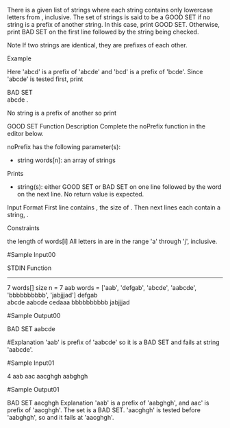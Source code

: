 There is a given list of strings where each string contains only lowercase letters from , inclusive. The set of strings is said to be a GOOD SET if no string is a prefix of another string. In this case, print GOOD SET. Otherwise, print BAD SET on the first line followed by the string being checked.

Note If two strings are identical, they are prefixes of each other.

Example

Here 'abcd' is a prefix of 'abcde' and 'bcd' is a prefix of 'bcde'. Since 'abcde' is tested first, print

BAD SET  
abcde
.

No string is a prefix of another so print

GOOD SET 
Function Description
Complete the noPrefix function in the editor below.

noPrefix has the following parameter(s):
- string words[n]: an array of strings

Prints
- string(s): either GOOD SET or BAD SET on one line followed by the word on the next line. No return value is expected.

Input Format
First line contains , the size of .
Then next  lines each contain a string, .

Constraints

 the length of words[i] 
All letters in  are in the range 'a' through 'j', inclusive.

#Sample Input00

STDIN       Function
-----       --------
7            words[] size n = 7
aab          words = ['aab', 'defgab', 'abcde', 'aabcde', 'bbbbbbbbbb', 'jabjjjad']
defgab  
abcde
aabcde
cedaaa
bbbbbbbbbb
jabjjjad

#Sample Output00

BAD SET
aabcde

#Explanation
'aab' is prefix of 'aabcde' so it is a BAD SET and fails at string 'aabcde'.

#Sample Input01

4
aab
aac
aacghgh
aabghgh

#Sample Output01

BAD SET
aacghgh
Explanation
'aab' is a prefix of 'aabghgh', and aac' is prefix of 'aacghgh'. The set is a BAD SET. 'aacghgh' is tested before 'aabghgh', so and it fails at 'aacghgh'.